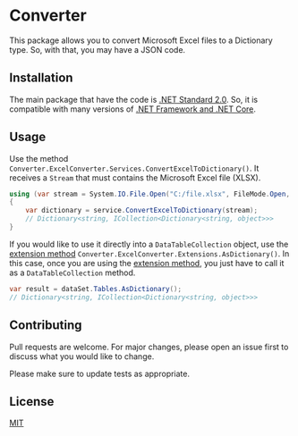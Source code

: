 # Converter

This package allows you to convert Microsoft Excel files to a Dictionary type. So, with that, you may have a JSON code.

## Installation

The main package that have the code is [.NET Standard 2.0](https://docs.microsoft.com/dotnet/standard/net-standard). So, it is compatible with many versions of [.NET Framework and .NET Core](https://dotnet.microsoft.com/download).

## Usage

Use the method `Converter.ExcelConverter.Services.ConvertExcelToDictionary()`. It receives a `Stream` that must contains the Microsoft Excel file (XLSX).

```csharp
using (var stream = System.IO.File.Open("C:/file.xlsx", FileMode.Open, FileAccess.Read))
{
    var dictionary = service.ConvertExcelToDictionary(stream);
    // Dictionary<string, ICollection<Dictionary<string, object>>>
}
```

If you would like to use it directly into a `DataTableCollection` object, use the [extension method](https://docs.microsoft.com/en-us/dotnet/csharp/programming-guide/classes-and-structs/extension-methods) `Converter.ExcelConverter.Extensions.AsDictionary()`. In this case, once you are using the [extension method](https://docs.microsoft.com/en-us/dotnet/csharp/programming-guide/classes-and-structs/extension-methods), you just have to call it as a `DataTableCollection` method.

```csharp
var result = dataSet.Tables.AsDictionary();
// Dictionary<string, ICollection<Dictionary<string, object>>>
```

## Contributing
Pull requests are welcome. For major changes, please open an issue first to discuss what you would like to change.

Please make sure to update tests as appropriate.

## License
[MIT](https://darnley.mit-license.org/2019)
